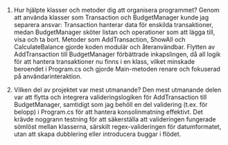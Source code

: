 1. Hur hjälpte klasser och metoder dig att organisera programmet?
Genom att använda klasser som Transaction och BudgetManager kunde jag separera ansvar: Transaction hanterar data för enskilda transaktioner, medan BudgetManager sköter listan och operationer som att lägga till, visa och ta bort. Metoder som AddTransaction, ShowAll och CalculateBalance gjorde koden modulär och återanvändbar. Flytten av AddTransaction till BudgetManager förbättrade inkapslingen, då all logik för att hantera transaktioner nu finns i en klass, vilket minskade beroendet i Program.cs och gjorde Main-metoden renare och fokuserad på användarinteraktion.

3. Vilken del av projektet var mest utmanande?
Den mest utmanande delen var att flytta och integrera valideringslogiken för AddTransaction till BudgetManager, samtidigt som jag behöll en del validering (t.ex. för belopp) i Program.cs för att hantera konsolinmatning effektivt. Det krävde noggrann testning för att säkerställa att valideringen fungerade sömlöst mellan klasserna, särskilt regex-valideringen för datumformatet, utan att skapa dubblering eller introducera buggar i flödet.
